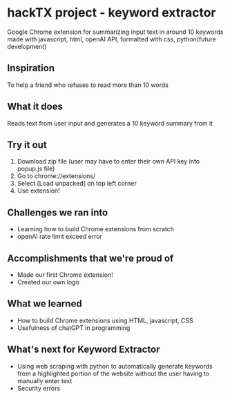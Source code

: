 # hackTX project - keyword extractor
Google Chrome extension for summarizing input text in around 10 keywords
made with javascript, html, openAI API, formatted with css, python(future development)

## Inspiration
To help a friend who refuses to read more than 10 words

## What it does
Reads text from user input and generates a 10 keyword summary from it

## Try it out
1. Download zip file (user may have to enter their own API key into popup.js file)
2. Go to chrome://extensions/
3. Select [Load unpacked] on top left corner
4. Use extension!

## Challenges we ran into
- Learning how to build Chrome extensions from scratch
- openAI rate limit exceed error

## Accomplishments that we're proud of
- Made our first Chrome extension!
- Created our own logo

## What we learned
- How to build Chrome extensions using HTML, javascript, CSS
- Usefulness of chatGPT in programming

## What's next for Keyword Extractor
- Using web scraping with python to automatically generate keywords from a highlighted portion of the website without the user having to manually enter text
- Security errors
